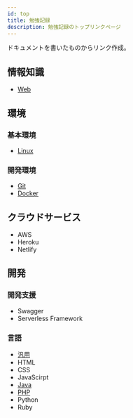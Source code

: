 ```yaml
---
id: top
title: 勉強記録
description: 勉強記録のトップリンクページ
---
```


ドキュメントを書いたものからリンク作成。

## 情報知識
- [Web](/docs/Web/web-overview)

## 環境
### 基本環境
- [Linux](/docs/Linux/linux-overview)

### 開発環境
- [Git](/docs/Git/git-overview)
- [Docker](/docs/Docker/docker-overview)

## クラウドサービス
- AWS
- Heroku
- Netlify

## 開発
### 開発支援
- Swagger
- Serverless Framework

### 言語
- [汎用](/docs/General/if-flat)
- HTML
- CSS
- JavaScirpt
- [Java](/docs/Java/Pure/java-overview)
- [PHP](/docs/PHP/Pure/php-overview)
- Python
- Ruby